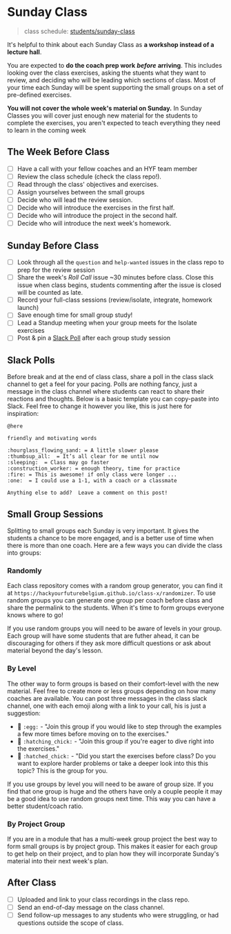 # Sunday Class

> class schedule: [students/sunday-class](../students/sunday-class/)

It's helpful to think about each Sunday Class as **a workshop instead of a lecture hall**.

You are expected to **do the coach prep work** _**before**_ **arriving**. This includes looking over the class exercises, asking the stuents what they want to review, and deciding who will be leading which sections of class. Most of your time each Sunday will be spent supporting the small groups on a set of pre-defined exercises.

**You will not cover the whole week's material on Sunday.** In Sunday Classes you will cover just enough new material for the students to complete the exercises, you aren't expected to teach everything they need to learn in the coming week

## The Week Before Class

* [ ] Have a call with your fellow coaches and an HYF team member
* [ ] Review the class schedule (check the class repo!).
* [ ] Read through the class' objectives and exercises.
* [ ] Assign yourselves between the small groups
* [ ] Decide who will lead the review session.
* [ ] Decide who will introduce the exercises in the first half.
* [ ] Decide who will introduce the project in the second half.
* [ ] Decide who will introduce the next week's homework.

## Sunday Before Class

* [ ] Look through all the `question` and `help-wanted` issues in the class repo to prep for the review session
* [ ] Share the week's _Roll Call_ issue \~30 minutes before class. Close this issue when class begins, students commenting after the issue is closed will be counted as late.
* [ ] Record your full-class sessions (review/isolate, integrate, homework launch)
* [ ] Save enough time for small group study!
* [ ] Lead a Standup meeting when your group meets for the Isolate exercises
* [ ] Post & pin a [Slack Poll](sunday-class.md#slack-poll) after each group study session

## Slack Polls

Before break and at the end of class class, share a poll in the class slack channel to get a feel for your pacing. Polls are nothing fancy, just a message in the class channel where students can react to share their reactions and thoughts. Below is a basic template you can copy-paste into Slack. Feel free to change it however you like, this is just here for inspiration:

```
@here

friendly and motivating words

:hourglass_flowing_sand: = A little slower please
:thumbsup_all:  = It’s all clear for me until now
:sleeping:  = Class may go faster
:construction_worker: = enough theory, time for practice
:fire: = This is awesome! if only class were longer ...
:one:  = I could use a 1-1, with a coach or a classmate

Anything else to add?  Leave a comment on this post!
```

## Small Group Sessions

Splitting to small groups each Sunday is very important. It gives the students a chance to be more engaged, and is a better use of time when there is more than one coach. Here are a few ways you can divide the class into groups:

### Randomly

Each class repository comes with a random group generator, you can find it at `https://hackyourfuturebelgium.github.io/class-x/randomizer`. To use random groups you can generate one group per coach before class and share the permalink to the students. When it's time to form groups everyone knows where to go!

If you use random groups you will need to be aware of levels in your group. Each group will have some students that are futher ahead, it can be discouraging for others if they ask more difficult questions or ask about material beyond the day's lesson.

### By Level

The other way to form groups is based on their comfort-level with the new material. Feel free to create more or less groups depending on how many coaches are available. You can post three messages in the class slack channel, one with each emoji along with a link to your call, his is just a suggestion:

* 🥚 `:egg:` - "Join this group if you would like to step through the examples a few more times before moving on to the exercises."
* 🐣 `:hatching_chick:` - "Join this group if you're eager to dive right into the exercises."
* 🐥 `:hatched_chick:` - "Did you start the exercises before class? Do you want to explore harder problems or take a deeper look into this this topic? This is the group for you.

If you use groups by level you will need to be aware of group size. If you find that one group is huge and the others have only a couple people it may be a good idea to use random groups next time. This way you can have a better student/coach ratio.

### By Project Group

If you are in a module that has a multi-week group project the best way to form small groups is by project group. This makes it easier for each group to get help on their project, and to plan how they will incorporate Sunday's material into their next week's plan.

## After Class

* [ ] Uploaded and link to your class recordings in the class repo.
* [ ] Send an end-of-day message on the class channel.
* [ ] Send follow-up messages to any students who were struggling, or had questions outside the scope of class.
